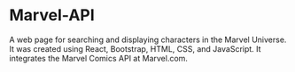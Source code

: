 # Marvel-API
A web page for searching and displaying characters in the Marvel Universe. It was created using React, Bootstrap, HTML, CSS, and JavaScript. It integrates the Marvel Comics API at Marvel.com.
